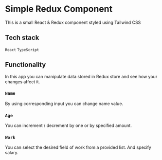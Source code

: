 # Simple Redux Component

This is a small React & Redux component styled using Tailwind CSS

## Tech stack

`React`
`TypeScript`

## Functionality

In this app you can manipulate data stored in Redux store and see how your changes affect it.

### `Name`
By using corresponding input you can change name value.

### `Age`
You can increment / decrement by one or by specified amount.

### `Work`
You can select the desired field of work from a provided list.
And specify salary.
